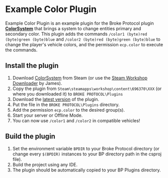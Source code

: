 # Example Color Plugin

Example Color Plugin is an example plugin for the Broke Protocol plugin **[ColorSystem](#)** that brings a system to change entities primary and secondary color.
This plugin adds the commands `/color1 (byte)red (byte)green (byte)blue` and `/color2 (byte)red (byte)green (byte)blue` to change the player's vehicle colors, and the permission `ecp.color` to execute the commands.

## Install the plugin
1. Download [ColorSystem](#) from Steam (or use the [Steam Workshop Downloader](https://james121op.me/toolbox/steamworkshopdownloader/) by James).
2. Copy the plugin from `Steam\steamapps\workshop\content\696370\XXX` (or where you downloaded it) to `BROKE PROTOCOL\Plugins`
3. Download the [latest version](https://github.com/TheUnishark/ExampleColorPlugin/releases/latest) of the plugin.
4. Put the file in the `BROKE PROTOCOL\Plugins` directory.
5. Add the permission `ecp.color` to the desired group(s).
6. Start your server or Offline Mode.
7. You can now use `/color1` and `/color2` in compatible vehicles!

## Build the plugin
1. Set the environment variable `BPDIR` to your Broke Protocol directory (or change every `$(BPDIR)` instances to your BP directory path in the csproj file).
2. Build the project using any IDE.
3. The plugin should be automatically copied to your BP Plugins directory.
